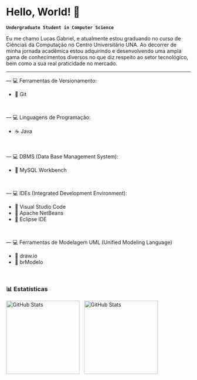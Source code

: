 # Hello, World! 👋

**`Undergraduate Student in Computer Science`**

Eu me chamo Lucas Gabriel, e atualmente estou graduando no curso de Ciências da Computação no Centro Universitário UNA. Ao decorrer de minha jornada acadêmica estou adquirindo e desenvolvendo uma ampla gama de conhecimentos diversos no que diz respeito ao setor tecnológico, bem como a sua real praticidade no mercado.

---

— 💻 Ferramentas de Versionamento:
- 🔸 Git

<br>

— 💻 Linguagens de Programação:
- ☕ Java

<br>

— 💻 DBMS (Data Base Management System):
- 🐬 MySQL Workbench

<br>

— 💻 IDEs (Integrated Development Environment):
- 🔹 Visual Studio Code
- 🔹 Apache NetBeans
- 🔹 Eclipse IDE

<br>

— 💻 Ferramentas de Modelagem UML (Unified Modeling Language)
- 🔹 draw.io
- 🔹 brModelo

<br>

### 📊 Estatísticas

<p>
  <img 
    align="left" 
    alt="GitHub Stats" 
    height="200" 
    style="padding-right: 10px;" 
    src="https://github-readme-stats.vercel.app/api?username=LuuGab&show_icons=true&theme=tokyonight&include_all_commits=true&locale=pt-br" 
  />

<img 
      align="left" 
      alt="GitHub Stats" 
      height="200" 
      src="https://github-readme-stats.vercel.app/api/top-langs/?username=luugab&theme=tokyonight&layout=compact&custom_title=Tecnologias&langs_count=9" 
  />
